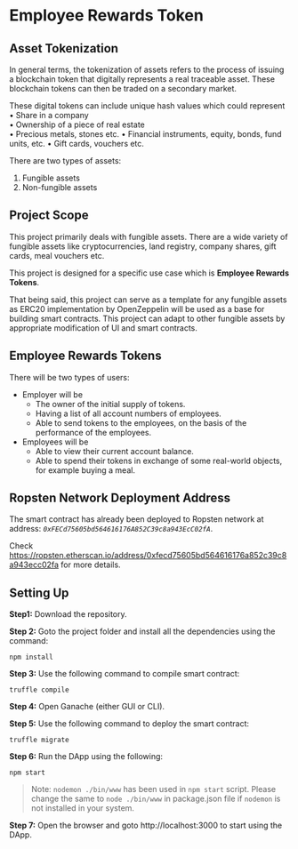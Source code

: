 # Employee Rewards Token

## Asset Tokenization

In general terms, the tokenization of assets refers to the process of issuing a blockchain token that digitally represents a real traceable asset. These blockchain tokens can then be traded on a secondary market.

These digital tokens can include unique hash values which could represent
• Share in a company  
• Ownership of a piece of real estate  
• Precious metals, stones etc.
• Financial instruments, equity, bonds, fund units, etc.
• Gift cards, vouchers etc.

There are two types of assets:
1.  Fungible assets
2.  Non-fungible assets

## Project Scope

This project primarily deals with fungible assets. There are a wide variety of fungible assets like cryptocurrencies, land registry, company shares, gift cards, meal vouchers etc.

This project is designed for a specific use case which is **Employee Rewards Tokens**.

That being said, this project can serve as a template for any fungible assets as ERC20 implementation by OpenZeppelin will be used as a base for building smart contracts. This project can adapt to other fungible assets by appropriate modification of UI and smart contracts.

## Employee Rewards Tokens

There will be two types of users:
 - Employer will be
	 - The owner of the initial supply of tokens.
	 - Having a list of all account numbers of employees.
	 - Able to send tokens to the employees, on the basis of the performance of the employees.
 - Employees will be
	 - Able to view their current account balance.
	 - Able to spend their tokens in exchange of some real-world objects, for example buying a meal.

## Ropsten Network Deployment Address
The smart contract has already been deployed to Ropsten network at address: *`0xFECd75605bd564616176A852C39c8a943EcC02fA`*.

Check https://ropsten.etherscan.io/address/0xfecd75605bd564616176a852c39c8a943ecc02fa for more details.

## Setting Up

**Step1:** Download the repository.

**Step 2:** Goto the project folder and install all the dependencies using the command: 

    npm install
**Step 3:** Use the following command to compile smart contract:

    truffle compile
**Step 4:** Open Ganache (either GUI or CLI).

**Step 5:** Use the following command to deploy the smart contract:

    truffle migrate
**Step 6:** Run the DApp using the following:

    npm start

> Note: ``nodemon ./bin/www`` has been used in `npm start` script.
> Please change the same to ``node ./bin/www`` in package.json file if
> `nodemon` is not installed in your system.

**Step 7:** Open the browser and goto http://localhost:3000 to start using the DApp.